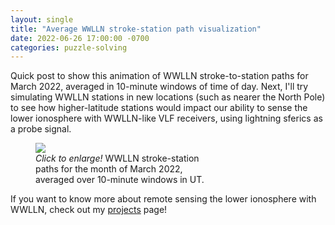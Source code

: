 ```yaml
---
layout: single
title: "Average WWLLN stroke-station path visualization"
date: 2022-06-26 17:00:00 -0700
categories: puzzle-solving
---
```


Quick post to show this animation of WWLLN stroke-to-station paths for March 2022, averaged in 10-minute windows of time of day.  Next, I'll try simulating WWLLN stations in new locations (such as nearer the North Pole) to see how higher-latitude stations would impact our ability to sense the lower ionosphere with WWLLN-like VLF receivers, using lightning sferics as a probe signal.

<figure class="single" style="width: 300px" class="align-right">
    <a href="{{ site.url }}{{ site.baseurl }}/assets/images/average_paths_202203_smaller.gif"><img src="{{ site.url }}{{ site.baseurl }}/assets/images/average_paths_202203_smaller.gif"></a>
    <figcaption><i>Click to enlarge!</i> WWLLN stroke-station paths for the month of March 2022, averaged over 10-minute windows in UT. </figcaption>
</figure>

If you want to know more about remote sensing the lower ionosphere with WWLLN, check out my [projects](/projects) page!
